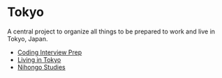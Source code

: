 # Tokyo

A central project to organize all things to be prepared to work and live in Tokyo, Japan.

- [Coding Interview Prep](https://github.com/imteekay/algorithms)
- [Living in Tokyo](https://github.com/imteekay/tokyo/tree/master/living_in_tokyo)
- [Nihongo Studies](https://github.com/imteekay/nihongo)
